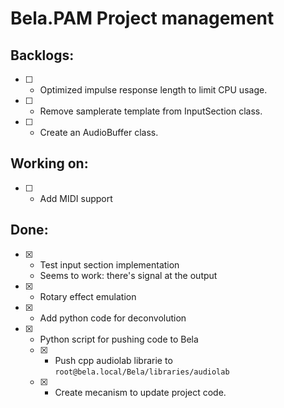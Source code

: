 # Bela.PAM Project management

## Backlogs:

- [ ] - Optimized impulse response length to limit CPU usage.
- [ ] - Remove samplerate template from InputSection class.
- [ ] - Create an AudioBuffer class.

## Working on:

- [ ] - Add MIDI support

## Done:

- [x] - Test input section implementation
  - Seems to work: there's signal at the output
- [x] - Rotary effect emulation
- [x] - Add python code for deconvolution
- [x] - Python script for pushing code to Bela
  - [x] - Push cpp audiolab librarie to `root@bela.local/Bela/libraries/audiolab`
  - [x] - Create mecanism to update project code.